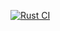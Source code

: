 [![Rust CI](https://github.com/Superbro525Alt/Waterbase/actions/workflows/rust.yml/badge.svg)](https://github.com/Superbro525Alt/Waterbase/actions/workflows/rust.yml)
